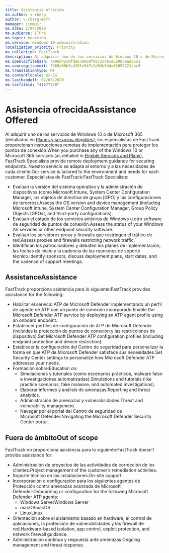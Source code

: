 ```yaml
---
title: Asistencia ofrecida
ms.author: v-rberg
author: v-rberg-msft
manager: jimmuir
ms.date: 2/04/2020
ms.audience: ITPro
ms.topic: overview
ms.service: windows-10-administration
localization_priority: Priority
ms.collection: FastTrack
description: Al adquirir uno de los servicios de Windows 10 o de Microsoft 365, los especialistas de FastTrack proporcionan instrucciones remotas de implementación para proteger los puntos de conexión. Nuestro servicio se adapta al entorno y a las necesidades de cada cliente.
ms.openlocfilehash: 7496b42c0fde63e950f687254e1e52085aada551
ms.sourcegitcommit: 7365d80b2e4291e547c2d84b94da02697221abc9
ms.translationtype: HT
ms.contentlocale: es-ES
ms.lasthandoff: 02/03/2020
ms.locfileid: "41677270"
---
```

# <a name="assistance-offered"></a><span data-ttu-id="83539-104">Asistencia ofrecida</span><span class="sxs-lookup"><span data-stu-id="83539-104">Assistance Offered</span></span>  

<span data-ttu-id="83539-105">Al adquirir uno de los servicios de Windows 10 o de Microsoft 365 (detallados en [Planes y servicios elegibles](M365-eligible-services-and-plans.md)), los especialistas de FastTrack proporcionan instrucciones remotas de implementación para proteger los puntos de conexión.</span><span class="sxs-lookup"><span data-stu-id="83539-105">When you purchase any of the Windows 10 or Microsoft 365 services (as detailed in [Eligible Services and Plans](M365-eligible-services-and-plans.md)), FastTrack Specialists provide remote deployment guidance for securing endpoints.</span></span> <span data-ttu-id="83539-106">Nuestro servicio se adapta al entorno y a las necesidades de cada cliente.</span><span class="sxs-lookup"><span data-stu-id="83539-106">Our service is tailored to the environment and needs for each customer.</span></span> <span data-ttu-id="83539-107">Especialistas de FastTrack:</span><span class="sxs-lookup"><span data-stu-id="83539-107">FastTrack Specialists:</span></span>
- <span data-ttu-id="83539-108">Evalúan la versión del sistema operativo y la administración de dispositivos (como Microsoft Intune, System Center Configuration Manager, los objetos de directiva de grupo [GPO] y las configuraciones de terceros).</span><span class="sxs-lookup"><span data-stu-id="83539-108">Assess the OS version and device management (including Microsoft Intune, System Center Configuration Manager, Group Policy Objects (GPOs), and third-party configurations).</span></span>
- <span data-ttu-id="83539-109">Evalúan el estado de los servicios antivirus de Windows u otro software de seguridad de puntos de conexión.</span><span class="sxs-lookup"><span data-stu-id="83539-109">Assess the status of your Windows AV services or other endpoint security software.</span></span>
- <span data-ttu-id="83539-110">Evalúan los servidores proxy y firewalls que restringen el tráfico de red.</span><span class="sxs-lookup"><span data-stu-id="83539-110">Assess proxies and firewalls restricting network traffic.</span></span>
- <span data-ttu-id="83539-111">Identifican los patrocinadores y debaten los planes de implementación, las fechas de inicio y la cadencia de las reuniones de soporte técnico.</span><span class="sxs-lookup"><span data-stu-id="83539-111">Identify sponsors, discuss deployment plans, start dates, and the cadence of support meetings.</span></span>

## <a name="assistance"></a><span data-ttu-id="83539-112">Assistance</span><span class="sxs-lookup"><span data-stu-id="83539-112">Assistance</span></span>

<span data-ttu-id="83539-113">FastTrack proporciona asistencia para lo siguiente:</span><span class="sxs-lookup"><span data-stu-id="83539-113">FastTrack provides assistance for the following:</span></span>
- <span data-ttu-id="83539-114">Habilitar el servicio ATP de Microsoft Defender implementando un perfil de agente de ATP con un punto de conexión incorporado.</span><span class="sxs-lookup"><span data-stu-id="83539-114">Enable the Microsoft Defender ATP service by deploying an ATP agent profile using an onboard endpoint.</span></span>
- <span data-ttu-id="83539-115">Establecer perfiles de configuración de ATP de Microsoft Defender (incluidas la protección de puntos de conexión y las restricciones de dispositivo).</span><span class="sxs-lookup"><span data-stu-id="83539-115">Set Microsoft Defender ATP configuration profiles (including endpoint protection and device restriction).</span></span>
- <span data-ttu-id="83539-116">Establecer la configuración del Centro de seguridad para personalizar la forma en que ATP de Microsoft Defender satisface sus necesidades.</span><span class="sxs-lookup"><span data-stu-id="83539-116">Set Security Center settings to personalize how Microsoft Defender ATP addresses your needs.</span></span>
- <span data-ttu-id="83539-117">Formación sobre:</span><span class="sxs-lookup"><span data-stu-id="83539-117">Education on:</span></span>
    - <span data-ttu-id="83539-118">Simulaciones y tutoriales (como escenarios prácticos, malware falso e investigaciones automatizadas).</span><span class="sxs-lookup"><span data-stu-id="83539-118">Simulations and tutorials (like practice scenarios, fake malware, and automated investigations).</span></span>
    - <span data-ttu-id="83539-119">Elaborar informes y análisis de amenazas.</span><span class="sxs-lookup"><span data-stu-id="83539-119">Reporting and threat analytics.</span></span>
    - <span data-ttu-id="83539-120">Administración de amenazas y vulnerabilidades.</span><span class="sxs-lookup"><span data-stu-id="83539-120">Threat and vulnerability management.</span></span>
    - <span data-ttu-id="83539-121">Navegar por el portal del Centro de seguridad de Microsoft Defender.</span><span class="sxs-lookup"><span data-stu-id="83539-121">Navigating the Microsoft Defender Security Center portal.</span></span>

## <a name="out-of-scope"></a><span data-ttu-id="83539-122">Fuera de ámbito</span><span class="sxs-lookup"><span data-stu-id="83539-122">Out of scope</span></span>

<span data-ttu-id="83539-123">FastTrack no proporciona asistencia para lo siguiente:</span><span class="sxs-lookup"><span data-stu-id="83539-123">FastTrack doesn’t provide assistance for:</span></span>
- <span data-ttu-id="83539-124">Administración de proyectos de las actividades de corrección de los clientes.</span><span class="sxs-lookup"><span data-stu-id="83539-124">Project management of the customer’s remediation activities.</span></span>
- <span data-ttu-id="83539-125">Soporte técnico en las instalaciones.</span><span class="sxs-lookup"><span data-stu-id="83539-125">On-site support.</span></span>
- <span data-ttu-id="83539-126">Incorporación o configuración para los siguientes agentes de Protección contra amenazas avanzada de Microsoft Defender:</span><span class="sxs-lookup"><span data-stu-id="83539-126">Onboarding or configuration for the following Microsoft Defender ATP agents:</span></span>
   - <span data-ttu-id="83539-127">Windows Server</span><span class="sxs-lookup"><span data-stu-id="83539-127">Windows Server</span></span>
   - <span data-ttu-id="83539-128">macOS</span><span class="sxs-lookup"><span data-stu-id="83539-128">macOS</span></span>
   - <span data-ttu-id="83539-129">Linux</span><span class="sxs-lookup"><span data-stu-id="83539-129">Linux</span></span>
- <span data-ttu-id="83539-130">Orientación sobre el aislamiento basado en hardware, el control de aplicaciones, la protección de vulnerabilidades y los firewall de red.</span><span class="sxs-lookup"><span data-stu-id="83539-130">Hardware-based isolation, app control, exploit protection, and network firewall guidance.</span></span>
- <span data-ttu-id="83539-131">Administración continua y respuesta ante amenazas.</span><span class="sxs-lookup"><span data-stu-id="83539-131">Ongoing management and threat response.</span></span>

